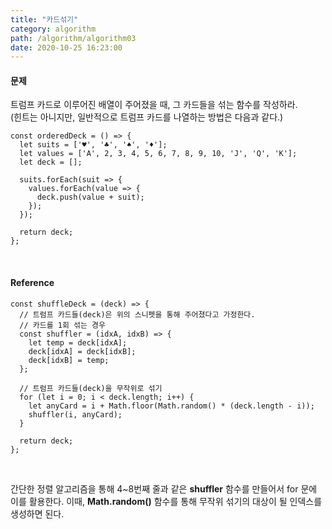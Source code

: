 ```yaml
---
title: "카드섞기"
category: algorithm
path: /algorithm/algorithm03
date: 2020-10-25 16:23:00
---
```


#### 문제

트럼프 카드로 이루어진 배열이 주어졌을 때, 그 카드들을 섞는 함수를 작성하라.  
(힌트는 아니지만, 일반적으로 트럼프 카드를 나열하는 방법은 다음과 같다.)

```
const orderedDeck = () => {
  let suits = ['♥', '♣', '♠', '♦'];
  let values = ['A', 2, 3, 4, 5, 6, 7, 8, 9, 10, 'J', 'Q', 'K'];
  let deck = [];

  suits.forEach(suit => {
    values.forEach(value => {
      deck.push(value + suit);
    });
  });

  return deck;
};
```

<br>

#### Reference

```jsx{numberLines: true}
const shuffleDeck = (deck) => {
  // 트럼프 카드들(deck)은 위의 스니펫을 통해 주어졌다고 가정한다.
  // 카드를 1회 섞는 경우
  const shuffler = (idxA, idxB) => {
    let temp = deck[idxA];
    deck[idxA] = deck[idxB];
    deck[idxB] = temp;
  };

  // 트럼프 카드들(deck)을 무작위로 섞기
  for (let i = 0; i < deck.length; i++) {
    let anyCard = i + Math.floor(Math.random() * (deck.length - i));
    shuffler(i, anyCard);
  }

  return deck;
};
```

<br>

간단한 정렬 알고리즘을 통해 4~8번째 줄과 같은 **shuffler** 함수를 만들어서 for 문에 이를 활용한다. 이때, **Math.random()** 함수를 통해 무작위 섞기의 대상이 될 인덱스를 생성하면 된다.
